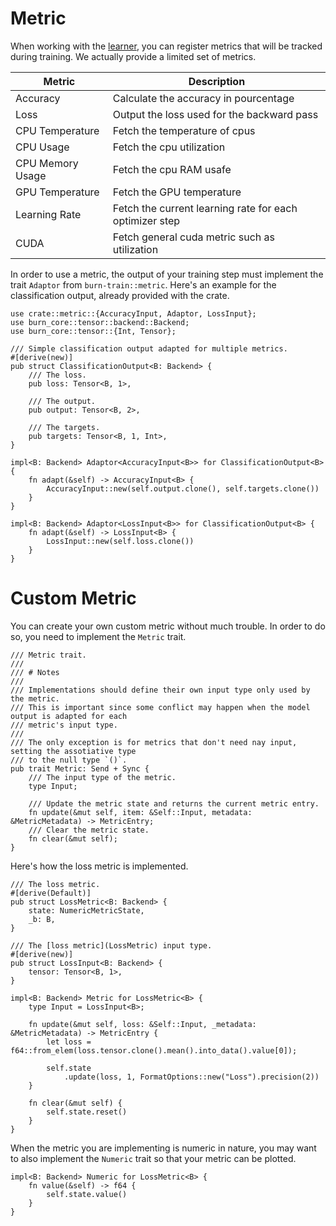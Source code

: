 # Metric

When working with the [learner](./learner.md), you can register metrics that will be tracked during training.
We actually provide a limited set of metrics.

| Metric           | Description                                             |
| ---------------- | ------------------------------------------------------- |
| Accuracy         | Calculate the accuracy in pourcentage                   |
| Loss             | Output the loss used for the backward pass              |
| CPU Temperature  | Fetch the temperature of cpus                           |
| CPU Usage        | Fetch the cpu utilization                               |
| CPU Memory Usage | Fetch the cpu RAM usafe                                 |
| GPU Temperature  | Fetch the GPU temperature                               |
| Learning Rate    | Fetch the current learning rate for each optimizer step |
| CUDA             | Fetch general cuda metric such as utilization           |

In order to use a metric, the output of your training step must implement the trait `Adaptor` from `burn-train::metric`.
Here's an example for the classification output, already provided with the crate.

```rust, ignore
use crate::metric::{AccuracyInput, Adaptor, LossInput};
use burn_core::tensor::backend::Backend;
use burn_core::tensor::{Int, Tensor};

/// Simple classification output adapted for multiple metrics.
#[derive(new)]
pub struct ClassificationOutput<B: Backend> {
    /// The loss.
    pub loss: Tensor<B, 1>,

    /// The output.
    pub output: Tensor<B, 2>,

    /// The targets.
    pub targets: Tensor<B, 1, Int>,
}

impl<B: Backend> Adaptor<AccuracyInput<B>> for ClassificationOutput<B> {
    fn adapt(&self) -> AccuracyInput<B> {
        AccuracyInput::new(self.output.clone(), self.targets.clone())
    }
}

impl<B: Backend> Adaptor<LossInput<B>> for ClassificationOutput<B> {
    fn adapt(&self) -> LossInput<B> {
        LossInput::new(self.loss.clone())
    }
}
```

# Custom Metric

You can create your own custom metric without much trouble.
In order to do so, you need to implement the `Metric` trait.

```rust, ignore
/// Metric trait.
///
/// # Notes
///
/// Implementations should define their own input type only used by the metric.
/// This is important since some conflict may happen when the model output is adapted for each
/// metric's input type.
///
/// The only exception is for metrics that don't need nay input, setting the assotiative type 
/// to the null type `()`.
pub trait Metric: Send + Sync {
    /// The input type of the metric.
    type Input;

    /// Update the metric state and returns the current metric entry.
    fn update(&mut self, item: &Self::Input, metadata: &MetricMetadata) -> MetricEntry;
    /// Clear the metric state.
    fn clear(&mut self);
}
```

Here's how the loss metric is implemented.

```rust, ignore
/// The loss metric.
#[derive(Default)]
pub struct LossMetric<B: Backend> {
    state: NumericMetricState,
    _b: B,
}

/// The [loss metric](LossMetric) input type.
#[derive(new)]
pub struct LossInput<B: Backend> {
    tensor: Tensor<B, 1>,
}

impl<B: Backend> Metric for LossMetric<B> {
    type Input = LossInput<B>;

    fn update(&mut self, loss: &Self::Input, _metadata: &MetricMetadata) -> MetricEntry {
        let loss = f64::from_elem(loss.tensor.clone().mean().into_data().value[0]);

        self.state
            .update(loss, 1, FormatOptions::new("Loss").precision(2))
    }

    fn clear(&mut self) {
        self.state.reset()
    }
}
```

When the metric you are implementing is numeric in nature, you may want to also implement the `Numeric` trait so that your metric can be plotted.

```rust, ignore
impl<B: Backend> Numeric for LossMetric<B> {
    fn value(&self) -> f64 {
        self.state.value()
    }
}
```
